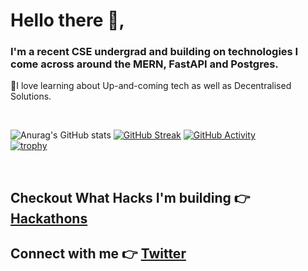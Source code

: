 # Hello there 👋, 

### I'm a recent CSE undergrad and building on technologies I come across around the MERN, FastAPI and Postgres. 

🔹I love learning about Up-and-coming tech as well as Decentralised Solutions. 

<br/>

![Anurag's GitHub stats](https://github-readme-stats.vercel.app/api?username=dracry0&show=prs_merged,prs_merged_percentage&hide=stars&include_all_commits=true_icons=true&theme=radical)
[![GitHub Streak](https://streak-stats.demolab.com/?user=dracry0&theme=radical)](https://git.io/streak-stats)
[![GitHub Activity](https://activity-graph.herokuapp.com/graph?username=dracry0&theme=radical)](https://github.com/dracry0)
<br/>
[![trophy](https://github-profile-trophy.vercel.app/?username=dracry0&theme=radical&column=3&margin-w=15&margin-h=15&no-frame=true&title=Commits)](https://github.com/dracry0)

<br/>

## Checkout What Hacks I'm building 👉 [Hackathons](https://devpost.com/DRACrY0?ref_content=user-portfolio&ref_feature=portfolio&ref_medium=global-nav)

## Connect with me 👉 [Twitter](https://twitter.com/_DRACrY)


